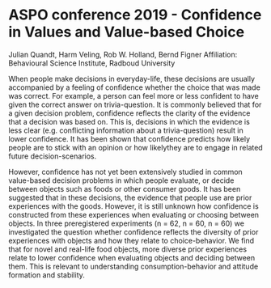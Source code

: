 # ASPO conference 2019 - Confidence in Values and Value-based Choice

Julian Quandt, Harm Veling, Rob W. Holland, Bernd Figner Affiliation: 
Behavioural Science Institute, Radboud University 

When people make decisions in everyday-life, these decisions are usually accompanied by a feeling of confidence whether the choice that was made was correct. For example, a person can feel more or less confident to have given the correct answer on trivia-question. It is commonly believed that for a given decision problem, confidence reflects the clarity of the evidence that a decision was based on. This is, decisions in which the evidence is less clear (e.g. conflicting information about a trivia-question) result in lower confidence. It has been shown that confidence predicts how likely people are to stick with an opinion or how likelythey are to engage in related future decision-scenarios.     

However, confidence has not yet been extensively studied in common value-based decision problems in which people evaluate, or decide between objects such as foods or other consumer goods. It has been suggested that in these decisions, the evidence that people use are prior experiences with the goods. However, it is still unknown how confidence is constructed from these experiences when evaluating or choosing between objects. In three preregistered experiments (n = 62, n = 60, n = 60) we investigated the question whether confidence reflects the diversity of prior experiences with objects and how they relate to choice-behavior. We find that for novel and real-life food objects, more diverse prior experiences relate to lower confidence when evaluating objects and deciding between them. This is relevant to understanding consumption-behavior and attitude formation and stability.  
